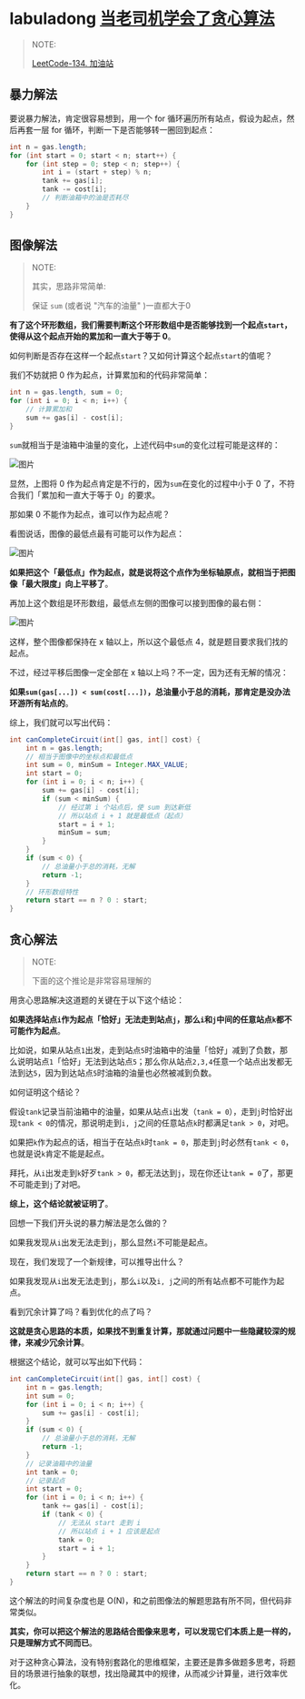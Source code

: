 # labuladong [当老司机学会了贪心算法](https://mp.weixin.qq.com/s/k-z_oewAqMYc3vpmOm4gEQ) 

> NOTE: 
>
> [LeetCode-134. 加油站](https://leetcode.cn/problems/gas-station/)

## 暴力解法

要说暴力解法，肯定很容易想到，用一个 for 循环遍历所有站点，假设为起点，然后再套一层 for 循环，判断一下是否能够转一圈回到起点：

```Java
int n = gas.length;
for (int start = 0; start < n; start++) {
    for (int step = 0; step < n; step++) {
        int i = (start + step) % n;
        tank += gas[i];
        tank -= cost[i];
        // 判断油箱中的油是否耗尽
    }
}
```

## 图像解法

> NOTE: 
>
> 其实，思路非常简单: 
>
> 保证 `sum` (或者说 "汽车的油量" )一直都大于0

**有了这个环形数组，我们需要判断这个环形数组中是否能够找到一个起点`start`，使得从这个起点开始的累加和一直大于等于 0**。

如何判断是否存在这样一个起点`start`？又如何计算这个起点`start`的值呢？

我们不妨就把 0 作为起点，计算累加和的代码非常简单：

```Java
int n = gas.length, sum = 0;
for (int i = 0; i < n; i++) {
    // 计算累加和
    sum += gas[i] - cost[i];
}
```

`sum`就相当于是油箱中油量的变化，上述代码中`sum`的变化过程可能是这样的：

![图片](https://mmbiz.qpic.cn/sz_mmbiz_jpg/gibkIz0MVqdFBqGqia6FfNkXMz8dMTghNGOtyw0arMOy7gEJbueBBc4mf48MGI5xQxwphrKXxTF94X0uuJYAuwpw/640?wx_fmt=jpeg&tp=webp&wxfrom=5&wx_lazy=1&wx_co=1)

显然，上图将 0 作为起点肯定是不行的，因为`sum`在变化的过程中小于 0 了，不符合我们「累加和一直大于等于 0」的要求。

那如果 0 不能作为起点，谁可以作为起点呢？

看图说话，图像的最低点最有可能可以作为起点：

![图片](https://mmbiz.qpic.cn/sz_mmbiz_jpg/gibkIz0MVqdFBqGqia6FfNkXMz8dMTghNG3DZFI5pIwceDMLO5vibMnWtaARMrcaicOBJSGjgicicibmsmgibicZUB4hXrg/640?wx_fmt=jpeg&tp=webp&wxfrom=5&wx_lazy=1&wx_co=1)

**如果把这个「最低点」作为起点，就是说将这个点作为坐标轴原点，就相当于把图像「最大限度」向上平移了**。

再加上这个数组是环形数组，最低点左侧的图像可以接到图像的最右侧：

![图片](https://mmbiz.qpic.cn/sz_mmbiz_jpg/gibkIz0MVqdFBqGqia6FfNkXMz8dMTghNGINeCKDjhgjROQonon8PP8j5YLibCSqSrxVP0xITUMwKfYKeAlibzT8jg/640?wx_fmt=jpeg&tp=webp&wxfrom=5&wx_lazy=1&wx_co=1)

这样，整个图像都保持在 x 轴以上，所以这个最低点 4，就是题目要求我们找的起点。

不过，经过平移后图像一定全部在 x 轴以上吗？不一定，因为还有无解的情况：

**如果`sum(gas[...]) < sum(cost[...])`，总油量小于总的消耗，那肯定是没办法环游所有站点的**。

综上，我们就可以写出代码：

```Java
int canCompleteCircuit(int[] gas, int[] cost) {
    int n = gas.length;
    // 相当于图像中的坐标点和最低点
    int sum = 0, minSum = Integer.MAX_VALUE;
    int start = 0;
    for (int i = 0; i < n; i++) {
        sum += gas[i] - cost[i];
        if (sum < minSum) {
            // 经过第 i 个站点后，使 sum 到达新低
            // 所以站点 i + 1 就是最低点（起点）
            start = i + 1;
            minSum = sum;
        }
    }
    if (sum < 0) {
        // 总油量小于总的消耗，无解
        return -1;
    }
    // 环形数组特性
    return start == n ? 0 : start;
}
```

## 贪心解法

> NOTE: 
>
> 下面的这个推论是非常容易理解的

用贪心思路解决这道题的关键在于以下这个结论：

**如果选择站点`i`作为起点「恰好」无法走到站点`j`，那么`i`和`j`中间的任意站点`k`都不可能作为起点**。

比如说，如果从站点`1`出发，走到站点`5`时油箱中的油量「恰好」减到了负数，那么说明站点`1`「恰好」无法到达站点`5`；那么你从站点`2,3,4`任意一个站点出发都无法到达`5`，因为到达站点`5`时油箱的油量也必然被减到负数。

如何证明这个结论？

假设`tank`记录当前油箱中的油量，如果从站点`i`出发（`tank = 0`），走到`j`时恰好出现`tank < 0`的情况，那说明走到`i, j`之间的任意站点`k`时都满足`tank > 0`，对吧。

如果把`k`作为起点的话，相当于在站点`k`时`tank = 0`，那走到`j`时必然有`tank < 0`，也就是说`k`肯定不能是起点。

拜托，从`i`出发走到`k`好歹`tank > 0`，都无法达到`j`，现在你还让`tank = 0`了，那更不可能走到`j`了对吧。

**综上，这个结论就被证明了**。

回想一下我们开头说的暴力解法是怎么做的？

如果我发现从`i`出发无法走到`j`，那么显然`i`不可能是起点。

现在，我们发现了一个新规律，可以推导出什么？

如果我发现从`i`出发无法走到`j`，那么`i`以及`i, j`之间的所有站点都不可能作为起点。

看到冗余计算了吗？看到优化的点了吗？

**这就是贪心思路的本质，如果找不到重复计算，那就通过问题中一些隐藏较深的规律，来减少冗余计算**。

根据这个结论，就可以写出如下代码：

```Java
int canCompleteCircuit(int[] gas, int[] cost) {
    int n = gas.length;
    int sum = 0;
    for (int i = 0; i < n; i++) {
        sum += gas[i] - cost[i];
    }
    if (sum < 0) {
        // 总油量小于总的消耗，无解
        return -1;
    }
    // 记录油箱中的油量
    int tank = 0;
    // 记录起点
    int start = 0;
    for (int i = 0; i < n; i++) {
        tank += gas[i] - cost[i];
        if (tank < 0) {
            // 无法从 start 走到 i
            // 所以站点 i + 1 应该是起点
            tank = 0;
            start = i + 1;
        }
    }
    return start == n ? 0 : start;
}
```

这个解法的时间复杂度也是 O(N)，和之前图像法的解题思路有所不同，但代码非常类似。

**其实，你可以把这个解法的思路结合图像来思考，可以发现它们本质上是一样的，只是理解方式不同而已**。

对于这种贪心算法，没有特别套路化的思维框架，主要还是靠多做题多思考，将题目的场景进行抽象的联想，找出隐藏其中的规律，从而减少计算量，进行效率优化。

